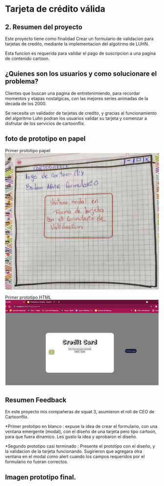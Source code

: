# Tarjeta de crédito válida

## 2. Resumen del proyecto

Este proyecto tiene como finalidad Crear un formulario de validacion para tarjetas de credito, mediante la implementacion del algotirmo de LUHN.

Esta funcion es requerida para validar el pago de suscripcion a una pagina de contenido cartoon.

## ¿Quienes son los usuarios y como solucionare el problema?

 Clientes que buscan una pagina de entretenimiendo, para recordar momentos y etapas nostalgicas, con las mejores series animadas de la decada de los 2000.

Se necesita un validador de tarjetas de credito, y gracias al funcionamiento del algoritmo Luhn podran los usuarios validar su tarjeta y comenzar a disfrutar de los servicios de cartoonflix.

## foto de prototipo en papel

Primer prototipo papel
![Image text](https://github.com/Carolina-Triana/LIM016-card-validation/blob/main/prototipo1.jpg)

Primer prototipo HTML
![Image text](https://github.com/Carolina-Triana/LIM016-card-validation/blob/main/prototipo2.png)


## Resumen Feedback

En este proyecto mis compañeras de squat 3, asumieron el roll de CEO de Cartoonflix.

*Primer prototipo en blanco : expuse la idea de crear el formulario, con una ventana emergente (modal), con el diseño de una tarjeta pero tipo cartoon, para que fuera dinamico.
  Les gusto la idea y aprobaron el diseño.

*Segundo prototipo casi terminado : Presente el prototipo con el diseño, y la validacion de la tarjeta funcionando.
 Sugirieron que agregara otra ventana en el modal como alert cuando los campos requeridos por el formulario no fueran correctos.

## Imagen prototipo final.












